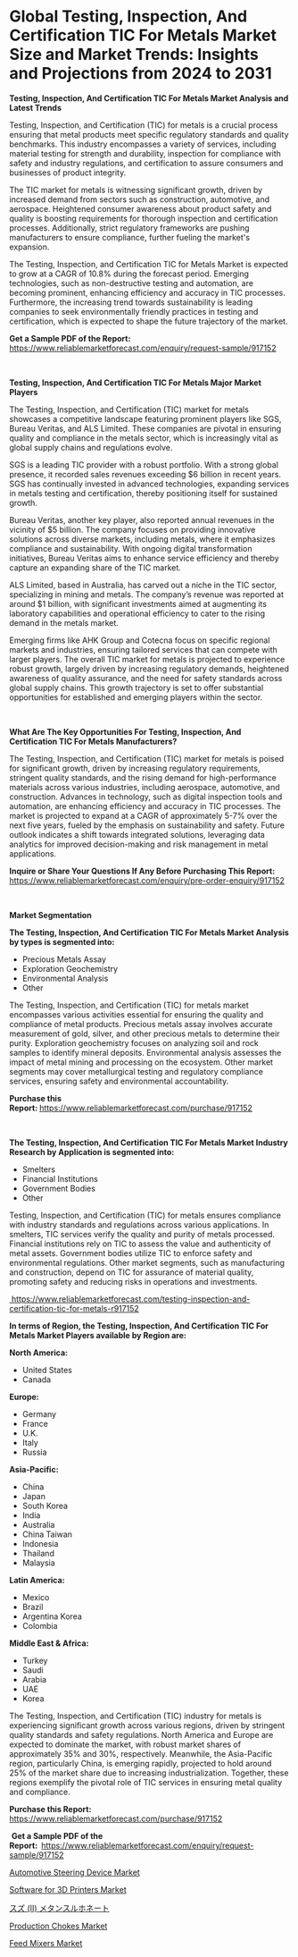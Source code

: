 <p><h1>Global Testing, Inspection, And Certification TIC For Metals Market Size and Market Trends: Insights and Projections from 2024 to 2031</h1></p><p><strong>Testing, Inspection, And Certification TIC For Metals Market Analysis and Latest Trends</strong></p>
<p><p>Testing, Inspection, and Certification (TIC) for metals is a crucial process ensuring that metal products meet specific regulatory standards and quality benchmarks. This industry encompasses a variety of services, including material testing for strength and durability, inspection for compliance with safety and industry regulations, and certification to assure consumers and businesses of product integrity.</p><p>The TIC market for metals is witnessing significant growth, driven by increased demand from sectors such as construction, automotive, and aerospace. Heightened consumer awareness about product safety and quality is boosting requirements for thorough inspection and certification processes. Additionally, strict regulatory frameworks are pushing manufacturers to ensure compliance, further fueling the market's expansion.</p><p>The Testing, Inspection, and Certification TIC for Metals Market is expected to grow at a CAGR of 10.8% during the forecast period. Emerging technologies, such as non-destructive testing and automation, are becoming prominent, enhancing efficiency and accuracy in TIC processes. Furthermore, the increasing trend towards sustainability is leading companies to seek environmentally friendly practices in testing and certification, which is expected to shape the future trajectory of the market.</p></p>
<p><strong>Get a Sample PDF of the Report:&nbsp;</strong> <a href="https://www.reliablemarketforecast.com/enquiry/request-sample/917152">https://www.reliablemarketforecast.com/enquiry/request-sample/917152</a></p>
<p>&nbsp;</p>
<p><strong>Testing, Inspection, And Certification TIC For Metals Major Market Players</strong></p>
<p><p>The Testing, Inspection, and Certification (TIC) market for metals showcases a competitive landscape featuring prominent players like SGS, Bureau Veritas, and ALS Limited. These companies are pivotal in ensuring quality and compliance in the metals sector, which is increasingly vital as global supply chains and regulations evolve.</p><p>SGS is a leading TIC provider with a robust portfolio. With a strong global presence, it recorded sales revenues exceeding $6 billion in recent years. SGS has continually invested in advanced technologies, expanding services in metals testing and certification, thereby positioning itself for sustained growth.</p><p>Bureau Veritas, another key player, also reported annual revenues in the vicinity of $5 billion. The company focuses on providing innovative solutions across diverse markets, including metals, where it emphasizes compliance and sustainability. With ongoing digital transformation initiatives, Bureau Veritas aims to enhance service efficiency and thereby capture an expanding share of the TIC market.</p><p>ALS Limited, based in Australia, has carved out a niche in the TIC sector, specializing in mining and metals. The company’s revenue was reported at around $1 billion, with significant investments aimed at augmenting its laboratory capabilities and operational efficiency to cater to the rising demand in the metals market.</p><p>Emerging firms like AHK Group and Cotecna focus on specific regional markets and industries, ensuring tailored services that can compete with larger players. The overall TIC market for metals is projected to experience robust growth, largely driven by increasing regulatory demands, heightened awareness of quality assurance, and the need for safety standards across global supply chains. This growth trajectory is set to offer substantial opportunities for established and emerging players within the sector.</p></p>
<p>&nbsp;</p>
<p><strong>What Are The Key Opportunities For Testing, Inspection, And Certification TIC For Metals Manufacturers?</strong></p>
<p><p>The Testing, Inspection, and Certification (TIC) market for metals is poised for significant growth, driven by increasing regulatory requirements, stringent quality standards, and the rising demand for high-performance materials across various industries, including aerospace, automotive, and construction. Advances in technology, such as digital inspection tools and automation, are enhancing efficiency and accuracy in TIC processes. The market is projected to expand at a CAGR of approximately 5-7% over the next five years, fueled by the emphasis on sustainability and safety. Future outlook indicates a shift towards integrated solutions, leveraging data analytics for improved decision-making and risk management in metal applications.</p></p>
<p><strong>Inquire or Share Your Questions If Any Before Purchasing This Report:</strong> <a href="https://www.reliablemarketforecast.com/enquiry/pre-order-enquiry/917152">https://www.reliablemarketforecast.com/enquiry/pre-order-enquiry/917152</a></p>
<p>&nbsp;</p>
<p><strong>Market Segmentation</strong></p>
<p><strong>The Testing, Inspection, And Certification TIC For Metals Market Analysis by types is segmented into:</strong></p>
<p><ul><li>Precious Metals Assay</li><li>Exploration Geochemistry</li><li>Environmental Analysis</li><li>Other</li></ul></p>
<p><p>The Testing, Inspection, and Certification (TIC) for metals market encompasses various activities essential for ensuring the quality and compliance of metal products. Precious metals assay involves accurate measurement of gold, silver, and other precious metals to determine their purity. Exploration geochemistry focuses on analyzing soil and rock samples to identify mineral deposits. Environmental analysis assesses the impact of metal mining and processing on the ecosystem. Other market segments may cover metallurgical testing and regulatory compliance services, ensuring safety and environmental accountability.</p></p>
<p><strong>Purchase this Report:&nbsp;</strong><a href="https://www.reliablemarketforecast.com/purchase/917152">https://www.reliablemarketforecast.com/purchase/917152</a></p>
<p>&nbsp;</p>
<p><strong>The Testing, Inspection, And Certification TIC For Metals Market Industry Research by Application is segmented into:</strong></p>
<p><ul><li>Smelters</li><li>Financial Institutions</li><li>Government Bodies</li><li>Other</li></ul></p>
<p><p>Testing, Inspection, and Certification (TIC) for metals ensures compliance with industry standards and regulations across various applications. In smelters, TIC services verify the quality and purity of metals processed. Financial institutions rely on TIC to assess the value and authenticity of metal assets. Government bodies utilize TIC to enforce safety and environmental regulations. Other market segments, such as manufacturing and construction, depend on TIC for assurance of material quality, promoting safety and reducing risks in operations and investments.</p></p>
<p><a href="https://www.reliablemarketforecast.com/testing-inspection-and-certification-tic-for-metals-r917152">&nbsp;https://www.reliablemarketforecast.com/testing-inspection-and-certification-tic-for-metals-r917152</a></p>
<p><strong>In terms of Region, the Testing, Inspection, And Certification TIC For Metals Market Players available by Region are:</strong></p>
<p>
    <p> <strong> North America: </strong>
        <ul>
            <li>United States</li>
            <li>Canada</li>
        </ul>
        </p> 
    <p> <strong> Europe: </strong>
        <ul>
            <li>Germany</li>
            <li>France</li>
            <li>U.K.</li>
            <li>Italy</li>
            <li>Russia</li>
        </ul>
        </p> 
    <p> <strong> Asia-Pacific: </strong>
        <ul>
            <li>China</li>
            <li>Japan</li>
            <li>South Korea</li>
            <li>India</li>
            <li>Australia</li>
            <li>China Taiwan</li>
            <li>Indonesia</li>
            <li>Thailand</li>
            <li>Malaysia</li>
        </ul>
        </p> 
    <p> <strong> Latin America: </strong>
        <ul>
            <li>Mexico</li>
            <li>Brazil</li>
            <li>Argentina Korea</li>
            <li>Colombia</li>
        </ul>
        </p> 
    <p> <strong> Middle East & Africa: </strong>
        <ul>
            <li>Turkey</li>
            <li>Saudi</li>
            <li>Arabia</li>
            <li>UAE</li>
            <li>Korea</li>
        </ul>
    </p>
    </p>
<p><p>The Testing, Inspection, and Certification (TIC) industry for metals is experiencing significant growth across various regions, driven by stringent quality standards and safety regulations. North America and Europe are expected to dominate the market, with robust market shares of approximately 35% and 30%, respectively. Meanwhile, the Asia-Pacific region, particularly China, is emerging rapidly, projected to hold around 25% of the market share due to increasing industrialization. Together, these regions exemplify the pivotal role of TIC services in ensuring metal quality and compliance.</p></p>
<p><strong>Purchase this Report: </strong><a href="https://www.reliablemarketforecast.com/purchase/917152">https://www.reliablemarketforecast.com/purchase/917152</a></p>
<p>&nbsp;<strong>Get a Sample PDF of the Report:&nbsp;&nbsp;</strong><a href="https://www.reliablemarketforecast.com/enquiry/request-sample/917152">https://www.reliablemarketforecast.com/enquiry/request-sample/917152</a></p>
<p><strong></strong></p>
<p><p><a href="https://issuu.com/reportprime-2/docs/automotive-steering-device-market-s_ad5813552db317">Automotive Steering Device Market</a></p><p><a href="https://github.com/CliffMedina6/Market-Research-Report-List-6/blob/main/software-for-3d-printers-market.md">Software for 3D Printers Market</a></p><p><a href="https://medium.com/@dannyharber2023/tin-ii-methanesulfonate-market-%E3%81%AE%E3%82%B0%E3%83%AD%E3%83%BC%E3%83%90%E3%83%AB%E5%B8%82%E5%A0%B4%E6%A6%82%E8%A6%81%E3%81%AF-%E4%B8%96%E7%95%8C%E3%81%8A%E3%82%88%E3%81%B3%E4%B8%BB%E8%A6%81%E5%B8%82%E5%A0%B4%E3%81%AB%E3%81%8A%E3%81%91%E3%82%8B%E6%A5%AD%E7%95%8C%E3%81%AB%E5%BD%B1%E9%9F%BF%E3%82%92%E4%B8%8E%E3%81%88%E3%82%8B%E4%B8%BB%E8%A6%81%E3%81%AA%E3%83%88%E3%83%AC%E3%83%B3%E3%83%89%E3%81%AB%E3%81%A4%E3%81%84%E3%81%A6-%E7%8B%AC%E8%87%AA%E3%81%AE%E8%A6%96%E7%82%B9%E3%82%92%E6%8F%90%E4%BE%9B%E3%81%97%E3%81%BE%E3%81%99-1d9623715d0e?postPublishedType=initial">スズ (II) メタンスルホネート</a></p><p><a href="https://medium.com/@boboko938_76821/the-production-chokes-market-is-experiencing-higher-than-anticipated-demand-compared-to-4f2319c77299">Production Chokes Market</a></p><p><a href="https://www.linkedin.com/pulse/feed-mixers-market-global-insights-sales-trends-2024-2031-rtixf?trackingId=UrlScHonQw2rFrXKORi82w%3D%3D">Feed Mixers Market</a></p></p>